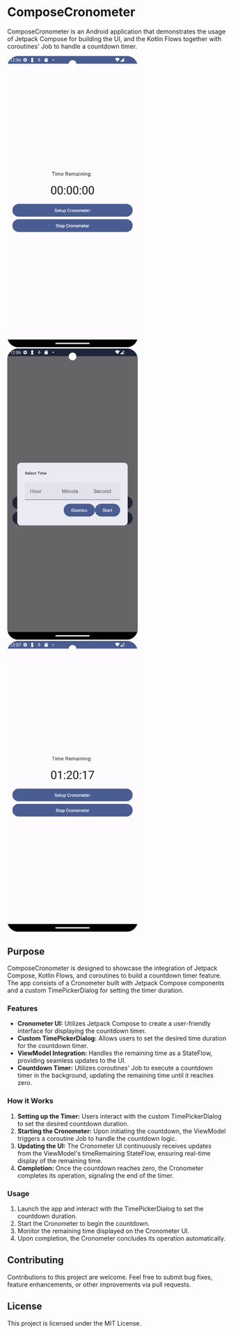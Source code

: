 # ComposeCronometer

ComposeCronometer is an Android application that demonstrates the usage of Jetpack Compose for building the UI, and the Kotlin Flows together with coroutines' Job to handle a countdown timer.

<img src="/screen1.png" alt="Screen 1" width="300">
<img src="/screen2.png" alt="Screen 2" width="300">
<img src="/screen3.png" alt="Screen 3" width="300">

## Purpose

ComposeCronometer is designed to showcase the integration of Jetpack Compose, Kotlin Flows, and coroutines to build a countdown timer feature. The app consists of a Cronometer built with Jetpack Compose components and a custom TimePickerDialog for setting the timer duration.

### Features

- **Cronometer UI:** Utilizes Jetpack Compose to create a user-friendly interface for displaying the countdown timer.
- **Custom TimePickerDialog:** Allows users to set the desired time duration for the countdown timer.
- **ViewModel Integration:** Handles the remaining time as a StateFlow, providing seamless updates to the UI.
- **Countdown Timer:** Utilizes coroutines' Job to execute a countdown timer in the background, updating the remaining time until it reaches zero.

### How it Works

1. **Setting up the Timer:** Users interact with the custom TimePickerDialog to set the desired countdown duration.
2. **Starting the Cronometer:** Upon initiating the countdown, the ViewModel triggers a coroutine Job to handle the countdown logic.
3. **Updating the UI:** The Cronometer UI continuously receives updates from the ViewModel's timeRemaining StateFlow, ensuring real-time display of the remaining time.
4. **Completion:** Once the countdown reaches zero, the Cronometer completes its operation, signaling the end of the timer.

### Usage

1. Launch the app and interact with the TimePickerDialog to set the countdown duration.
2. Start the Cronometer to begin the countdown.
3. Monitor the remaining time displayed on the Cronometer UI.
4. Upon completion, the Cronometer concludes its operation automatically.

## Contributing

Contributions to this project are welcome. Feel free to submit bug fixes, feature enhancements, or other improvements via pull requests.

## License

This project is licensed under the MIT License.
